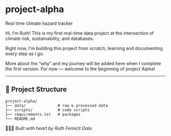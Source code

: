 # project-alpha
Real time climate hazard tracker

Hi, I’m Ruth! This is my first real-time data project at the intersection of climate risk, sustainability, and databases.

Right now, I’m building this project from scratch, learning and documenting every step as I go.

More about the “why” and my journey will be added here when I complete the first version. For now — welcome to the beginning of project Alpha!

---

## 📁 Project Structure

```
project-alpha/
├── data/              # raw & processed data
├── scripts/           # code scripts
├── requirements.txt   # packages
└── README.md
```


👩🏾‍💻 *Built with heart by Ruth Femicit Dala*
